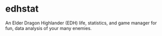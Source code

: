# edhstat
An Elder Dragon Highlander (EDH) life, statistics, and game manager for fun, data analysis of your many enemies.
